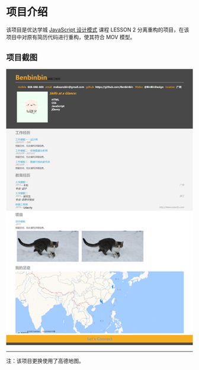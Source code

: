 # 项目介绍

该项目是优达学城 [JavaScript 设计模式](https://cn.udacity.com/course/javascript-design-patterns--ud989-enterprise) 课程 LESSON 2 分离重构的项目，在该项目中对原有简历代码进行重构，使其符合 MOV 模型。

## 项目截图

![Resume](img/Resume.png)

---

注：该项目更换使用了高德地图。
